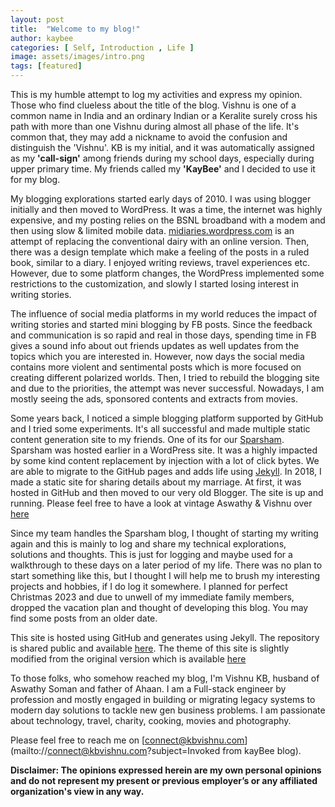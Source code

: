 ```yaml
---
layout: post
title:  "Welcome to my blog!"
author: kaybee
categories: [ Self, Introduction , Life ]
image: assets/images/intro.png
tags: [featured]
---
```


This is my humble attempt to log my activities and express my opinion. Those who find clueless about the title of the blog. Vishnu is one of a common name in India and an ordinary Indian or a Keralite surely cross his path with more than one Vishnu during almost all phase of the life. It's common that, they may add a nickname to avoid the confusion and distinguish the 'Vishnu'. KB is my initial, and it was automatically assigned as my **'call-sign'** among friends during my school days, especially during upper primary time. My friends called my **'KayBee'** and I decided to use it for my blog. 

My blogging explorations started early days of 2010. I was using blogger initially and then moved to WordPress. It was a time, the internet was highly expensive, and my posting relies on the BSNL broadband with a modem and then using slow & limited mobile data. [midiaries.wordpress.com](https://[midiaries.wordpress.com) is an attempt of replacing the conventional dairy with an online version. Then, there was a design template which make a feeling of the posts in a ruled book, similar to a diary. I enjoyed writing reviews, travel experiences etc. However, due to some platform changes, the WordPress implemented some restrictions to the customization, and slowly I started losing interest in writing stories. 

The influence of social media platforms in my world reduces the impact of writing stories and started mini blogging by FB posts. Since the feedback and communication is so rapid and real in those days, spending time in FB gives a sound info about out friends updates as well updates from the topics which you are interested in. However, now days the social media contains more violent and sentimental posts which is more focused on creating different polarized worlds. 
Then, I tried to rebuild the blogging site and due to the priorities, the attempt was never successful. Nowadays, I am mostly seeing the ads, sponsored contents and extracts from movies. 

Some years back, I noticed a simple blogging platform supported by GitHub and I tried some experiments. It's all successful and made multiple static content generation site to my friends. One of its for our [Sparsham](https://sparsham.org). Sparsham was hosted earlier in a WordPress site. It was a highly impacted by some kind content replacement by injection with a lot of click bytes. We are able to migrate to the GitHub pages and adds life using [Jekyll](https://jekyllrb.com/docs/home). In 2018, I made a static site for sharing details about my marriage. At first, it was hosted in GitHub and then moved to our very old Blogger. The site is up and running. Please feel free to have a look at vintage Aswathy & Vishnu over [here](https://kbvishnu.blogspot.com/)

Since my team handles the Sparsham blog, I thought of starting my writing again and this is mainly to log and share my technical explorations, solutions and thoughts. This is just for logging and maybe used for a walkthrough to these days on a later period of my life. There was no plan to start something like this, but I thought I will help me to brush my interesting projects and hobbies, if I do log it somewhere. I planned for perfect Christmas 2023 and due to unwell of my immediate family members, dropped the vacation plan and thought of developing this blog. You may find some posts from an older date. 


This site is hosted using GitHub and generates using Jekyll. The repository is shared public and available [here](https://github.com/kbvishnu/kbvishnu.github.io.git). The theme of this site is slightly modified from the original version which is available [here](https://github.com/wowthemesnet/mundana-theme-jekyll)  

To those folks, who somehow reached my blog, I'm Vishnu KB, husband of Aswathy Soman and father of Ahaan.  I am a Full-stack engineer by profession and mostly engaged in building or migrating legacy systems to modern day solutions to tackle new gen business problems. I am passionate about technology, travel, charity, cooking, movies and photography. 

Please feel free to reach me on [connect@kbvishnu.com](mailto://connect@kbvishnu.com?subject=Invoked from kayBee blog). 

**Disclaimer: The opinions expressed herein are my own personal opinions and do not represent my present or previous employer’s or any affiliated organization's view in any way.**

 
